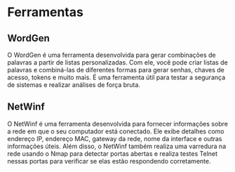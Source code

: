 # Ferramentas

## WordGen
O WordGen é uma ferramenta desenvolvida para gerar combinações de palavras a partir de listas personalizadas. Com ele, você pode criar listas de palavras e combiná-las de diferentes formas para gerar senhas, chaves de acesso, tokens e muito mais. É uma ferramenta útil para testar a segurança de sistemas e realizar análises de força bruta.

## NetWinf
O NetWinf é uma ferramenta desenvolvida para fornecer informações sobre a rede em que o seu computador está conectado. Ele exibe detalhes como endereço IP, endereço MAC, gateway da rede, nome da interface e outras informações úteis. Além disso, o NetWinf também realiza uma varredura na rede usando o Nmap para detectar portas abertas e realiza testes Telnet nessas portas para verificar se elas estão respondendo corretamente.
